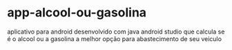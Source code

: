 # app-alcool-ou-gasolina
aplicativo para android desenvolvido com java android studio que calcula se é o alcool ou a gasolina a melhor opção para abastecimento de seu veiculo
